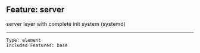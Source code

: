 ## Feature: server

<website-feature> server layer with complete init system (systemd) </website-feature>

---

	Type: element
	Included Features: base
#
